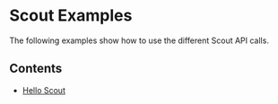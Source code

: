 <!--
Copyright (c) 2023 Boston Dynamics, Inc.  All rights reserved.

Downloading, reproducing, distributing or otherwise using the SDK Software
is subject to the terms and conditions of the Boston Dynamics Software
Development Kit License (20191101-BDSDK-SL).
-->

# Scout Examples

The following examples show how to use the different Scout API calls.

## Contents

- [Hello Scout](../scout/hello_scout/README.md)
